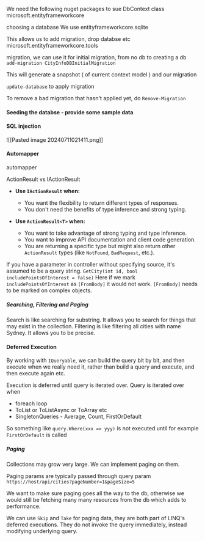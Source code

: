 We need the following nuget packages to sue DbContext class
microsoft.entityframeworkcore 

choosing a database
We use entityframeworkcore.sqlite


This allows us to add migration, drop databse etc
microsoft.entityframeworkcore.tools

migration, we can use it for initial migration, from no db to creating a db
`add-migration CityInfoDBInitialMigration`

This will generate a snapshot ( of current context model ) and our migration

`update-database` to apply migration

To remove a bad migration that hasn't applied yet, do
`Remove-Migration`

#### Seeding the databse - provide some sample data


#### SQL injection
![[Pasted image 20240711021411.png]]



#### Automapper
automapper



ActionResult vs IActionResult

- **Use `IActionResult` when:**
    
    - You want the flexibility to return different types of responses.
    - You don't need the benefits of type inference and strong typing.
- **Use `ActionResult<T>` when:**
    
    - You want to take advantage of strong typing and type inference.
    - You want to improve API documentation and client code generation.
    - You are returning a specific type but might also return other `ActionResult` types (like `NotFound`, `BadRequest`, etc.).


If you have a parameter in controller without specifying source, it's assumed to be a query string.
`GetCity(int id, bool includePointsOfInterest = false)`
Here if we mark `includePointsOfInterest` as `[FromBody]` it would not work.
`[FromBody]` needs to be marked on complex objects.


##### Searching, Filtering and Paging
Search is like searching for substring. It allows you to search for things that may exist in the collection.
Filtering is like filtering all cities with name Sydney. It allows you to be precise.

#### Deferred Execution
By working with `IQueryable`, we can build the query bit by bit, and then execute when we really need it, rather than build a query and execute, and then execute again etc.

Execution is deferred until query is iterated over. Query is iterated over when
* foreach loop
* ToList or ToListAsync or ToArray etc
* SingletonQueries - Average, Count, FirstOrDefault

So something like `query.Where(xxx => yyy)` is not executed until for example `FirstOrDefault` is called


##### Paging
Collections may grow very large. We can implement paging on them.

Paging params are typically passed through query param
`https://host/api/cities?pageNumber=1&pageSize=5`

We want to make sure paging goes all the way to the db, otherwise we would still be fetching many many resources from the db which adds to performance.

We can use `Skip` and `Take` for paging data, they are both part of LINQ's deferred executions. They do not invoke the query immediately, instead modifying underlying query.



